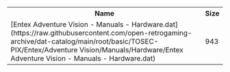 <table>
<tr><th>Name</th><th>Size</th></tr>
<tr><td>[Entex Adventure Vision - Manuals - Hardware.dat](https://raw.githubusercontent.com/open-retrogaming-archive/dat-catalog/main/root/basic/TOSEC-PIX/Entex/Adventure Vision/Manuals/Hardware/Entex Adventure Vision - Manuals - Hardware.dat)</td><td>943</td></tr>
</table>
